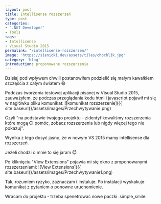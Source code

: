 ```yaml
---
layout: post
title: Intellisense rozszerzeń
type: post
categories:
- ".NET Developer"
- Tools
tags:
- Intellisense
- Visual Studio 2015
permalink: "/intellisense-rozszerzen/"
image: 'https://sienicki.dev/assets/tiles/chochlik.jpg'
category: 'blog' 
introduction: proponowane rozszerzenia
---
```

Dzisiaj pod wpływem chwili postanowiłem podzielić się małym kawałkiem szczęścia z całym światem :smile:

Podczas tworzenia testowej aplikacji pisanej w Visual Studio 2015, 
zauważyłem, że podczas przeglądania kodu html i javascript pojawił mi się w nagłówku pliku komunikat:
![komunikat rozszerzenie]({{ site.baseurl}}/assets/images/Przechwytywanie.png)

Czyli "na podstawie twojego projektu - zidentyfikowaliśmy rozszerzenia które mogą Ci pomóc, 
zobacz rozszerzenia lub nigdy więcej tego nie pokazuj".

Wynika z tego dosyć jasno, że w nowym VS 2015 mamy intellisense dla rozszerzeń.

Jeżeli chodzi o mnie to się jaram :smiling_imp:

Po kliknięciu "View Extensions" pojawia mi się okno z proponowanymi rozszerzeniami:
![View Extensions]({{ site.baseurl}}/assets/images/Przechwytywanie1.png)

Tak, rozumiem ryzyko, zaznaczam i instaluje. Po instalacji wyskakuje komunikat z pytaniem o ponowne uruchomienie.

Wracam do projektu - trzeba spenetrować nowe paczki :simple_smile:

